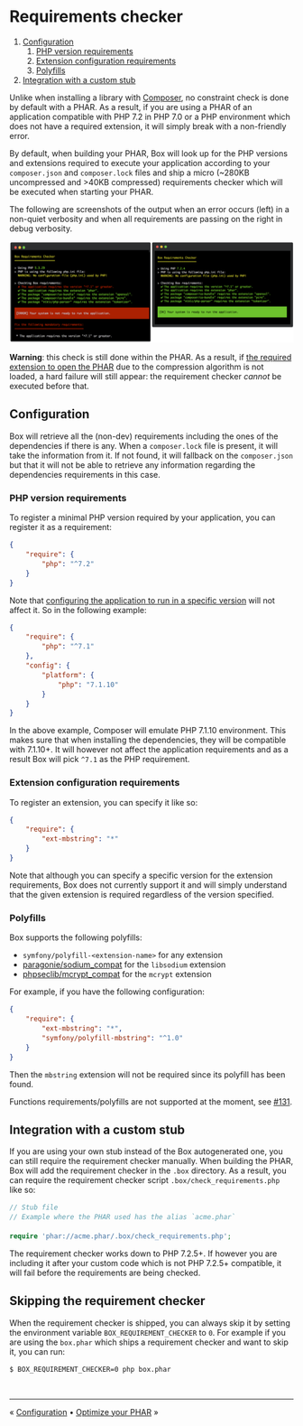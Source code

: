 # Requirements checker

1. [Configuration](#configuration)
    1. [PHP version requirements](#php-version-requirements)
    1. [Extension configuration requirements](#extension-configuration-requirements)
    1. [Polyfills](#polyfills)
1. [Integration with a custom stub](#integration-with-a-custom-stub)


Unlike when installing a library with [Composer][composer], no constraint check is done by default with a PHAR. As a
result, if you are using a PHAR of an application compatible with PHP 7.2 in PHP 7.0 or a PHP environment which does not
have a required extension, it will simply break with a non-friendly error.

By default, when building your PHAR, Box will look up for the PHP versions and extensions required to execute your
application according to your `composer.json` and `composer.lock` files and ship a micro (~280KB uncompressed and >40KB
compressed) requirements checker which will be executed when starting your PHAR.

The following are screenshots of the output when an error occurs (left) in a non-quiet verbosity and when all
requirements are passing on the right in debug verbosity.

<p align="center">
    <img src="img/requirement-checker.png" width=900 />
</p>

**Warning**: this check is still done within the PHAR. As a result, if
[the required extension to open the PHAR][compression] due to the compression algorithm is not loaded, a hard failure
will still appear: the requirement checker _cannot_ be executed before that.


## Configuration

Box will retrieve all the (non-dev) requirements including the ones of the dependencies if there is any. When a
`composer.lock` file is present, it will take the information from it. If not found, it will fallback on the 
`composer.json` but that it will not be able to retrieve any information regarding the dependencies requirements in this
case.

### PHP version requirements

To register a minimal PHP version required by your application, you can register it as a requirement:

```json
{
    "require": {
        "php": "^7.2"    
    }
}
```

Note that [configuring the application to run in a specific version][composer-platform-php] will not affect it. So in
the following example:

```json
{
    "require": {
        "php": "^7.1"    
    },
    "config": {
        "platform": {
            "php": "7.1.10"
        }
    }
}
```

In the above example, Composer will emulate PHP 7.1.10 environment. This makes sure that when installing the
dependencies, they will be compatible with 7.1.10+. It will however not affect the application requirements and as a
result Box will pick `^7.1` as the PHP requirement.


### Extension configuration requirements

To register an extension, you can specify it like so:

```json
{
    "require": {
        "ext-mbstring": "*"    
    }
}
```

Note that although you can specify a specific version for the extension requirements, Box does not currently support it
and will simply understand that the given extension is required regardless of the version specified.


### Polyfills

Box supports the following polyfills:

- `symfony/polyfill-<extension-name>` for any extension
- [paragonie/sodium_compat][paragonie sodium_compat] for the `libsodium` extension
- [phpseclib/mcrypt_compat][phpseclib mcrypt_compat] for the `mcrypt` extension

For example, if you have the following configuration:

```json
{
    "require": {
        "ext-mbstring": "*",
        "symfony/polyfill-mbstring": "^1.0" 
    }
}
```

Then the `mbstring` extension will not be required since its polyfill has been found.

Functions requirements/polyfills are not supported at the moment, see [#131][#131].


## Integration with a custom stub

If you are using your own stub instead of the Box autogenerated one, you can still require the requirement checker
manually. When building the PHAR, Box will add the requirement checker in the `.box` directory. As a result, you can
require the requirement checker script `.box/check_requirements.php` like so:

```php
// Stub file
// Example where the PHAR used has the alias `acme.phar`

require 'phar://acme.phar/.box/check_requirements.php';
```

The requirement checker works down to PHP 7.2.5+. If however you are including it after your custom code which is not
PHP 7.2.5+ compatible, it will fail before the requirements are being checked.


## Skipping the requirement checker

When the requirement checker is shipped, you can always skip it by setting the environment variable 
`BOX_REQUIREMENT_CHECKER` to `0`. For example if you are using the `box.phar` which ships a requirement checker and want 
to skip it, you can run:

```
$ BOX_REQUIREMENT_CHECKER=0 php box.phar 
```


<br />
<hr />

« [Configuration](configuration.md#configuration) • [Optimize your PHAR](optimizations.md#optimize-your-phar) »


[composer]: https://getcomposer.org/
[compression]: configuration.md#compression-algorithm-compression
[check-requirements]: configuration.md#check-requirements-check-requirements
[composer-platform-php]: https://getcomposer.org/doc/06-config.md#platform
[paragonie sodium_compat]: https://github.com/paragonie/sodium_compat
[phpseclib mcrypt_compat]: https://github.com/phpseclib/mcrypt_compat
[#131]: https://github.com/humbug/box/issues/131
